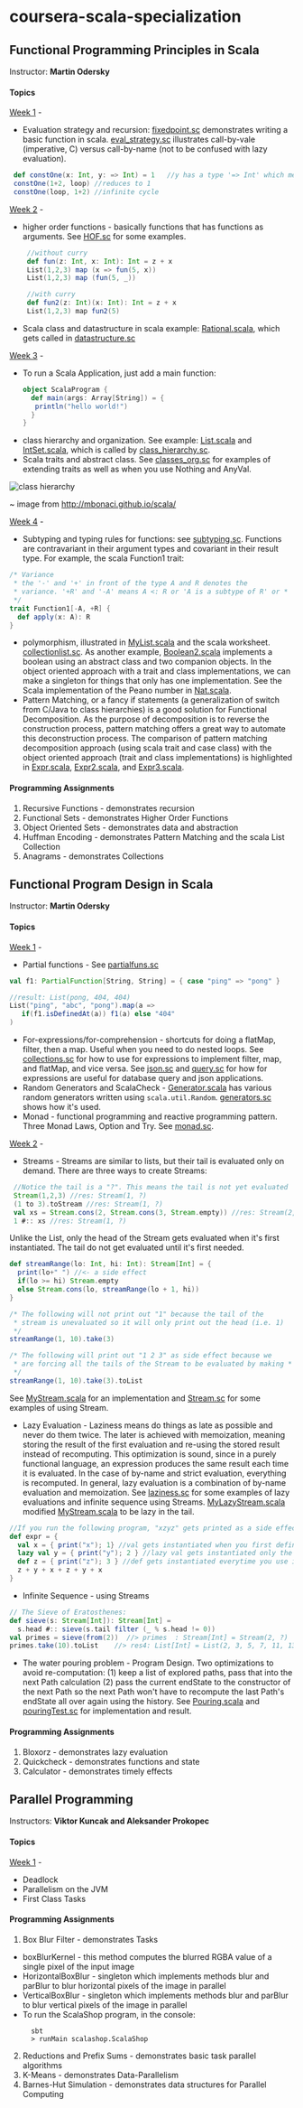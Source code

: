 # coursera-scala-specialization

## Functional Programming Principles in Scala
Instructor: **Martin Odersky**
#### Topics
[Week 1](https://github.com/xiaoyunyang/coursera-scala-specialization/blob/master/coursera-functional/src/week1) -
* Evaluation strategy and recursion: [fixedpoint.sc](https://github.com/xiaoyunyang/coursera-scala-specialization/blob/master/coursera-functional/src/week1/fixedpoint.sc) demonstrates writing a basic function in scala.
 [eval_strategy.sc](https://github.com/xiaoyunyang/coursera-scala-specialization/blob/master/coursera-functional/src/week1/eval_strategy.sc) illustrates call-by-vale (imperative, C) versus call-by-name (not to be confused with lazy evaluation).

 ```scala
  def constOne(x: Int, y: => Int) = 1   //y has a type '=> Int' which means y is passed as a by-name parameter
  constOne(1+2, loop) //reduces to 1
  constOne(loop, 1+2) //infinite cycle
 ```

[Week 2](https://github.com/xiaoyunyang/coursera-scala-specialization/blob/master/coursera-functional/src/week2) -
* higher order functions - basically functions that has functions as arguments. See [HOF.sc](https://github.com/xiaoyunyang/coursera-scala-specialization/blob/master/coursera-functional/src/week2/HOF.sc) for some examples.

  ```scala
   //without curry
   def fun(z: Int, x: Int): Int = z + x
   List(1,2,3) map (x => fun(5, x))          
   List(1,2,3) map (fun(5, _))               

   //with curry
   def fun2(z: Int)(x: Int): Int = z + x  
   List(1,2,3) map fun2(5)                
  ```
* Scala class and datastructure in scala example: [Rational.scala](https://github.com/xiaoyunyang/coursera-scala-specialization/blob/master/coursera-functional/src/week2/Rational.scala), which gets called in [datastructure.sc](https://github.com/xiaoyunyang/coursera-scala-specialization/blob/master/coursera-functional/src/week2/datastruct.sc)

[Week 3](https://github.com/xiaoyunyang/coursera-scala-specialization/blob/master/coursera-functional/src/week3) -
* To run a Scala Application, just add a main function:
  ```scala
  object ScalaProgram {
    def main(args: Array[String]) = {
     println("hello world!")
    }
  }
  ```
* class hierarchy and organization. See example: [List.scala](https://github.com/xiaoyunyang/coursera-scala-specialization/blob/master/coursera-functional/src/week3/List.scala) and [IntSet.scala](https://github.com/xiaoyunyang/coursera-scala-specialization/blob/master/coursera-functional/src/week3/IntSet.scala), which is called by [class_hierarchy.sc](https://github.com/xiaoyunyang/coursera-scala-specialization/blob/master/coursera-functional/src/week3/class_hierarchy.sc).
* Scala traits and abstract class. See [classes_org.sc](https://github.com/xiaoyunyang/coursera-scala-specialization/blob/master/coursera-functional/src/week3/classes_org.sc) for examples of extending traits as well as when you use Nothing and AnyVal.

![class hierarchy](https://github.com/mbonaci/scala/blob/master/resources/Scala-class-hierarchy.gif?raw=true)

~ image from http://mbonaci.github.io/scala/

[Week 4](https://github.com/xiaoyunyang/coursera-scala-specialization/blob/master/coursera-functional/src/week4) -
* Subtyping and typing rules for functions: see  [subtyping.sc](https://github.com/xiaoyunyang/coursera-scala-specialization/blob/master/coursera-functional/src/week4/subtyping.sc). Functions are contravariant in their argument types and covariant in their result type. For example, the scala Function1 trait:
 ```scala
 /* Variance
  * the '-' and '+' in front of the type A and R denotes the
  * variance. '+R' and '-A' means A <: R or 'A is a subtype of R' or * 'R is a supertype of A'
  */
 trait Function1[-A, +R] {
   def apply(x: A): R
 }
 ```
* polymorphism, illustrated in [MyList.scala](https://github.com/xiaoyunyang/coursera-scala-specialization/blob/master/coursera-functional/src/week4/MyList.scala) and the scala worksheet. [collectionlist.sc](https://github.com/xiaoyunyang/coursera-scala-specialization/blob/master/coursera-functional/src/week4/collectionlist.sc). As another example, [Boolean2.scala](https://github.com/xiaoyunyang/coursera-scala-specialization/blob/master/coursera-functional/src/week4/Boolean2.scala) implements a boolean using an abstract class and two companion objects. In the object oriented approach with a trait and class implementations, we can make a singleton for things that only has one implementation. See the Scala implementation of the Peano number in [Nat.scala](https://github.com/xiaoyunyang/coursera-scala-specialization/blob/master/coursera-functional/src/week4/Nat.scala).
* Pattern Matching, or a fancy if statements (a generalization of switch from C/Java to class hierarchies) is a good solution for Functional Decomposition. As the purpose of decomposition is to reverse the construction process, pattern matching offers a great way to automate this deconstruction process. The comparison of pattern matching decomposition approach (using scala trait and case class) with the object oriented approach (trait and class implementations) is highlighted in  [Expr.scala](https://github.com/xiaoyunyang/coursera-scala-specialization/blob/master/coursera-functional/src/week4/Expr.scala), [Expr2.scala](https://github.com/xiaoyunyang/coursera-scala-specialization/blob/master/coursera-functional/src/week4/Expr2.scala), and [Expr3.scala](https://github.com/xiaoyunyang/coursera-scala-specialization/blob/master/coursera-functional/src/week4/Expr3.scala).

#### Programming Assignments
1. Recursive Functions - demonstrates recursion
2. Functional Sets - demonstrates Higher Order Functions
3. Object Oriented Sets - demonstrates data and abstraction
4. Huffman Encoding - demonstrates Pattern Matching and the scala List Collection
5. Anagrams - demonstrates Collections

## Functional Program Design in Scala
Instructor: **Martin Odersky**

#### Topics
[Week 1](https://github.com/xiaoyunyang/coursera-scala-specialization/tree/master/coursera-program-design/src/week1) -
*  Partial functions - See [partialfuns.sc](https://github.com/xiaoyunyang/coursera-scala-specialization/blob/master/coursera-program-design/src/week1/partialfuns.sc)
 ```scala
 val f1: PartialFunction[String, String] = { case "ping" => "pong" }

 //result: List(pong, 404, 404)
 List("ping", "abc", "pong").map(a =>
    if(f1.isDefinedAt(a)) f1(a) else "404"
 )
 ```
* For-expressions/for-comprehension - shortcuts for doing a flatMap, filter, then a map. Useful when you need to do nested loops. See [collections.sc](https://github.com/xiaoyunyang/coursera-scala-specialization/blob/master/coursera-program-design/src/week1/collections.sc) for how to use for expressions to implement filter, map, and flatMap, and vice versa. See [json.sc](https://github.com/xiaoyunyang/coursera-scala-specialization/blob/master/coursera-program-design/src/week1/json.sc) and [query.sc](https://github.com/xiaoyunyang/coursera-scala-specialization/blob/master/coursera-program-design/src/week1/query.sc) for how for expressions are useful for database query and json applications.
* Random Generators and ScalaCheck - [Generator.scala](https://github.com/xiaoyunyang/coursera-scala-specialization/blob/master/coursera-program-design/src/week1/Generators.scala) has various random generators written using ```scala.util.Random```. [generators.sc](https://github.com/xiaoyunyang/coursera-scala-specialization/blob/master/coursera-program-design/src/week1/generators.sc) shows how it's used.
* Monad - functional programming and reactive programming pattern. Three Monad Laws, Option and Try. See [monad.sc](https://github.com/xiaoyunyang/coursera-scala-specialization/blob/master/coursera-program-design/src/week1/monad.sc).

[Week 2](https://github.com/xiaoyunyang/coursera-scala-specialization/tree/master/coursera-program-design/src/week2) -
* Streams - Streams are similar to lists, but their tail is evaluated only on demand. There are three ways to create Streams:
 ```scala
  //Notice the tail is a "?". This means the tail is not yet evaluated
  Stream(1,2,3) //res: Stream(1, ?)
  (1 to 3).toStream //res: Stream(1, ?)
  val xs = Stream.cons(2, Stream.cons(3, Stream.empty)) //res: Stream(2, ?)
  1 #:: xs //res: Stream(1, ?)
 ```

 Unlike the List, only the head of the Stream gets evaluated when it's first instantiated. The tail do not get evaluated until it's first needed.

 ```scala
 def streamRange(lo: Int, hi: Int): Stream[Int] = {
   print(lo+" ") //<- a side effect
   if(lo >= hi) Stream.empty
   else Stream.cons(lo, streamRange(lo + 1, hi))
 }

 /* The following will not print out "1" because the tail of the
  * stream is unevaluated so it will only print out the head (i.e. 1)
  */
 streamRange(1, 10).take(3)  

 /* The following will print out "1 2 3" as side effect because we
  * are forcing all the tails of the Stream to be evaluated by making * it toList
  */
 streamRange(1, 10).take(3).toList
 ```
 See [MyStream.scala](https://github.com/xiaoyunyang/coursera-scala-specialization/blob/master/coursera-program-design/src/week2/MyStream.scala) for an implementation and [Stream.sc](https://github.com/xiaoyunyang/coursera-scala-specialization/blob/master/coursera-program-design/src/week2/stream.sc) for some examples of using Stream.
* Lazy Evaluation - Laziness means do things as late as possible and never do them twice. The later is achieved with memoization, meaning storing the result of the first evaluation and re-using the stored result instead of recomputing. This optimization is sound, since in a purely functional language, an expression produces the same result each time it is evaluated. In the case of by-name and strict evaluation, everything is recomputed. In general, lazy evaluation is a combination of by-name evaluation and memoization. See [laziness.sc](https://github.com/xiaoyunyang/coursera-scala-specialization/blob/master/coursera-program-design/src/week2/laziness.sc) for some examples of lazy evaluations and infinite sequence using Streams. [MyLazyStream.scala](https://github.com/xiaoyunyang/coursera-scala-specialization/blob/master/coursera-program-design/src/week2/MyLazyStream.scala) modified [MyStream.scala](https://github.com/xiaoyunyang/coursera-scala-specialization/blob/master/coursera-program-design/src/week2/MyStream.scala) to be lazy in the tail.
 ```scala
 //If you run the following program, "xzyz" gets printed as a side effect
 def expr = {
   val x = { print("x"); 1} //val gets instantiated when you first define it
   lazy val y = { print("y"); 2 } //lazy val gets instantiated only the first time you use it
   def z = { print("z"); 3 } //def gets instantiated everytime you use it
   z + y + x + z + y + x
 }    
 ```
* Infinite Sequence - using Streams
 ```scala
 // The Sieve of Eratosthenes:
 def sieve(s: Stream[Int]): Stream[Int] =
   s.head #:: sieve(s.tail filter (_ % s.head != 0))
 val primes = sieve(from(2))  //> primes  : Stream[Int] = Stream(2, ?)
 primes.take(10).toList    //> res4: List[Int] = List(2, 3, 5, 7, 11, 13, 17, 19, 23, 29)
 ```
* The water pouring problem - Program Design. Two optimizations to avoid re-computation: (1) keep a list of explored paths, pass that into the next Path calculation (2) pass the current endState to the constructor of the next Path so the next Path won't have to recompute the last Path's endState all over again using the history. See [Pouring.scala](https://github.com/xiaoyunyang/coursera-scala-specialization/blob/master/coursera-program-design/src/week2/Pouring.scala) and [pouringTest.sc](https://github.com/xiaoyunyang/coursera-scala-specialization/blob/master/coursera-program-design/src/week2/pouringTest.sc) for implementation and result.

#### Programming Assignments
1. Bloxorz - demonstrates lazy evaluation
2. Quickcheck - demonstrates functions and state
3. Calculator - demonstrates timely effects

## Parallel Programming
Instructors: **Viktor Kuncak and Aleksander Prokopec**

#### Topics
[Week 1](https://github.com/xiaoyunyang/coursera-scala-specialization/blob/master/coursera-parallel/src/week1) -
* Deadlock
* Parallelism on the JVM
* First Class Tasks

#### Programming Assignments
1. Box Blur Filter - demonstrates Tasks
  * boxBlurKernel - this method computes the blurred RGBA value of a single pixel of the input image
  * HorizontalBoxBlur - singleton which implements methods blur and parBlur to blur horizontal pixels of the image in parallel
  * VerticalBoxBlur - singleton which implements methods blur and parBlur to blur vertical pixels of the image in parallel
  * To run the ScalaShop program, in the console:
    ```
      sbt
      > runMain scalashop.ScalaShop
    ```
2. Reductions and Prefix Sums - demonstrates basic task parallel algorithms
3. K-Means - demonstrates Data-Parallelism
4. Barnes-Hut Simulation - demonstrates data structures for Parallel Computing
